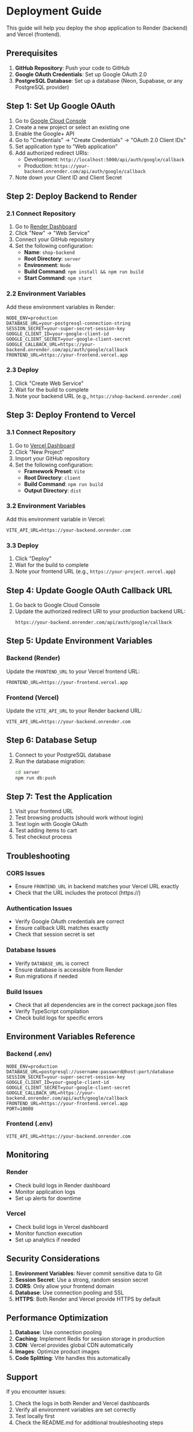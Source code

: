 # Deployment Guide

This guide will help you deploy the shop application to Render (backend) and Vercel (frontend).

## Prerequisites

1. **GitHub Repository**: Push your code to GitHub
2. **Google OAuth Credentials**: Set up Google OAuth 2.0
3. **PostgreSQL Database**: Set up a database (Neon, Supabase, or any PostgreSQL provider)

## Step 1: Set Up Google OAuth

1. Go to [Google Cloud Console](https://console.cloud.google.com/)
2. Create a new project or select an existing one
3. Enable the Google+ API
4. Go to "Credentials" → "Create Credentials" → "OAuth 2.0 Client IDs"
5. Set application type to "Web application"
6. Add authorized redirect URIs:
   - Development: `http://localhost:5000/api/auth/google/callback`
   - Production: `https://your-backend.onrender.com/api/auth/google/callback`
7. Note down your Client ID and Client Secret

## Step 2: Deploy Backend to Render

### 2.1 Connect Repository
1. Go to [Render Dashboard](https://dashboard.render.com/)
2. Click "New" → "Web Service"
3. Connect your GitHub repository
4. Set the following configuration:
   - **Name**: `shop-backend`
   - **Root Directory**: `server`
   - **Environment**: `Node`
   - **Build Command**: `npm install && npm run build`
   - **Start Command**: `npm start`

### 2.2 Environment Variables
Add these environment variables in Render:

```env
NODE_ENV=production
DATABASE_URL=your-postgresql-connection-string
SESSION_SECRET=your-super-secret-session-key
GOOGLE_CLIENT_ID=your-google-client-id
GOOGLE_CLIENT_SECRET=your-google-client-secret
GOOGLE_CALLBACK_URL=https://your-backend.onrender.com/api/auth/google/callback
FRONTEND_URL=https://your-frontend.vercel.app
```

### 2.3 Deploy
1. Click "Create Web Service"
2. Wait for the build to complete
3. Note your backend URL (e.g., `https://shop-backend.onrender.com`)

## Step 3: Deploy Frontend to Vercel

### 3.1 Connect Repository
1. Go to [Vercel Dashboard](https://vercel.com/dashboard)
2. Click "New Project"
3. Import your GitHub repository
4. Set the following configuration:
   - **Framework Preset**: `Vite`
   - **Root Directory**: `client`
   - **Build Command**: `npm run build`
   - **Output Directory**: `dist`

### 3.2 Environment Variables
Add this environment variable in Vercel:

```env
VITE_API_URL=https://your-backend.onrender.com
```

### 3.3 Deploy
1. Click "Deploy"
2. Wait for the build to complete
3. Note your frontend URL (e.g., `https://your-project.vercel.app`)

## Step 4: Update Google OAuth Callback URL

1. Go back to Google Cloud Console
2. Update the authorized redirect URI to your production backend URL:
   ```
   https://your-backend.onrender.com/api/auth/google/callback
   ```

## Step 5: Update Environment Variables

### Backend (Render)
Update the `FRONTEND_URL` to your Vercel frontend URL:
```env
FRONTEND_URL=https://your-frontend.vercel.app
```

### Frontend (Vercel)
Update the `VITE_API_URL` to your Render backend URL:
```env
VITE_API_URL=https://your-backend.onrender.com
```

## Step 6: Database Setup

1. Connect to your PostgreSQL database
2. Run the database migration:
   ```bash
   cd server
   npm run db:push
   ```

## Step 7: Test the Application

1. Visit your frontend URL
2. Test browsing products (should work without login)
3. Test login with Google OAuth
4. Test adding items to cart
5. Test checkout process

## Troubleshooting

### CORS Issues
- Ensure `FRONTEND_URL` in backend matches your Vercel URL exactly
- Check that the URL includes the protocol (https://)

### Authentication Issues
- Verify Google OAuth credentials are correct
- Ensure callback URL matches exactly
- Check that session secret is set

### Database Issues
- Verify `DATABASE_URL` is correct
- Ensure database is accessible from Render
- Run migrations if needed

### Build Issues
- Check that all dependencies are in the correct package.json files
- Verify TypeScript compilation
- Check build logs for specific errors

## Environment Variables Reference

### Backend (.env)
```env
NODE_ENV=production
DATABASE_URL=postgresql://username:password@host:port/database
SESSION_SECRET=your-super-secret-session-key
GOOGLE_CLIENT_ID=your-google-client-id
GOOGLE_CLIENT_SECRET=your-google-client-secret
GOOGLE_CALLBACK_URL=https://your-backend.onrender.com/api/auth/google/callback
FRONTEND_URL=https://your-frontend.vercel.app
PORT=10000
```

### Frontend (.env)
```env
VITE_API_URL=https://your-backend.onrender.com
```

## Monitoring

### Render
- Check build logs in Render dashboard
- Monitor application logs
- Set up alerts for downtime

### Vercel
- Check build logs in Vercel dashboard
- Monitor function execution
- Set up analytics if needed

## Security Considerations

1. **Environment Variables**: Never commit sensitive data to Git
2. **Session Secret**: Use a strong, random session secret
3. **CORS**: Only allow your frontend domain
4. **Database**: Use connection pooling and SSL
5. **HTTPS**: Both Render and Vercel provide HTTPS by default

## Performance Optimization

1. **Database**: Use connection pooling
2. **Caching**: Implement Redis for session storage in production
3. **CDN**: Vercel provides global CDN automatically
4. **Images**: Optimize product images
5. **Code Splitting**: Vite handles this automatically

## Support

If you encounter issues:
1. Check the logs in both Render and Vercel dashboards
2. Verify all environment variables are set correctly
3. Test locally first
4. Check the README.md for additional troubleshooting steps 